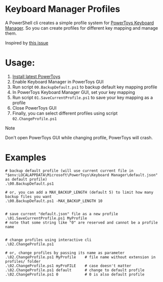 # Keyboard Manager Profiles

A PowerShell cli creates a simple profile system for [PowerToys Keyboard Manager](https://learn.microsoft.com/en-us/windows/powertoys/keyboard-manager). So you can create profiles for different key mapping and manage them.

Inspired by [this issue](https://github.com/microsoft/PowerToys/issues/1881)


# Usage:

1. [Install latest PowerToys](https://learn.microsoft.com/en-us/windows/powertoys/install)
2. Enable Keyboard Manager in PowerToys GUI
3. Run script `00.BackupDefault.ps1` to backup default key mapping profile
4. In PowerToys Keyboard Manager GUI, set your key mapping
5. Run script `01.SaveCurrentProfile.ps1` to save your key mapping as a profile
6. Close PowerToys GUI
7. Finally, you can select different profiles using script `02.ChangeProfile.ps1`

> [!NOTE]
> Don't open PowerToys GUI while changing profile, PowerToys will crash.


# Examples

```pwsh
# backup default profile (will use current current file in "$env:LOCALAPPDATA\Microsoft\PowerToys\Keyboard Manager\default.json" as default profile)
.\00.BackupDefault.ps1

# or, you can add a MAX_BACKUP_LENGTH (default 5) to limit how many backup files you want
.\00.BackupDefault.ps1 -MAX_BACKUP_LENGTH 10


# save current "default.json" file as a new profile
.\01.SaveCurrentProfile.ps1 MyProfile
# note that some string like "0" are reserved and cannot be a profile name


# change profiles using interactive cli
.\02.ChangeProfile.ps1

# or, change profiles by passing its name as parameter
.\02.ChangeProfile.ps1 MyProfile    # file name without extension in profiles/ folder
.\02.ChangeProfile.ps1 myProFILE    # case doesn't matter
.\02.ChangeProfile.ps1 default      # change to default profile
.\02.ChangeProfile.ps1 0            # 0 is also default profile
```
